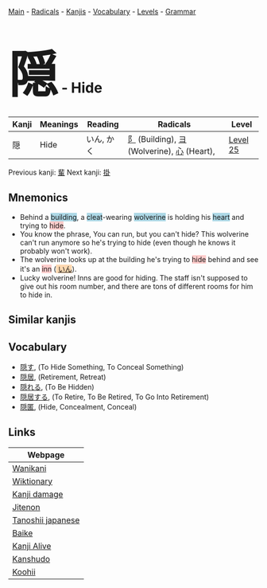 <style> bigfont {font-size: 100px}</style>
[Main](../README.md) -
[Radicals](../radicals.md) -
[Kanjis](../kanjis.md) -
[Vocabulary](../vocabulary.md) -
[Levels](../levels.md) -
[Grammar](../grammar.md)
# <bigfont> 隠</bigfont> - Hide 

| Kanji | Meanings | Reading | Radicals | Level |
| --- | --- | --- | --- | --- |
| 隠 | Hide | いん, かく | [阝](../radicals/阝.md) (Building), [ヨ](../radicals/ヨ.md) (Wolverine), [心](../radicals/心.md) (Heart),  | [Level 25](../levels/wk_level25.md) |

Previous kanji: [輩](輩.md) Next kanji: [掛](掛.md) 

## Mnemonics
 * Behind a <span style="background-color:#ADD8E6"> building</span>, a <span style="background-color:#ADD8E6"> cleat</span>-wearing <span style="background-color:#ADD8E6"> wolverine</span> is holding his <span style="background-color:#ADD8E6"> heart</span> and trying to <span style="background-color:#ffcccb"> hide</span>.
* You know the phrase, You can run, but you can't hide? This wolverine can't run anymore so he's trying to hide (even though he knows it probably won't work).
* The wolverine looks up at the building he's trying to <span style="background-color:#ffcccb"> hide</span> behind and see it's an <span style="background-color:#ffcccb"> inn</span> (<span style="background-color:#fed8b1"> [いん](https://jisho.org/search/いん)</span>).
* Lucky wolverine! Inns are good for hiding. The staff isn't supposed to give out his room number, and there are tons of different rooms for him to hide in.


## Similar kanjis
 


## Vocabulary
 * [隠す](../vocabulary/隠.md), (To Hide Something, To Conceal Something)
* [隠居](../vocabulary/隠.md), (Retirement, Retreat)
* [隠れる](../vocabulary/隠.md), (To Be Hidden)
* [隠居する](../vocabulary/隠.md), (To Retire, To Be Retired, To Go Into Retirement)
* [隠匿](../vocabulary/隠.md), (Hide, Concealment, Conceal)



## Links 

| Webpage |
| --- |
| [Wanikani          ](https://www.wanikani.com/kanji/隠) |
| [Wiktionary        ](https://en.wiktionary.org/wiki/隠) |
| [Kanji damage      ](http://www.kanjidamage.com/kanji/search?utf8=✓&q=隠) |
| [Jitenon           ](https://jitenon.com/kanji/隠) |
| [Tanoshii japanese ](https://www.tanoshiijapanese.com/dictionary/kanji.cfm?k=隠) |
| [Baike             ](https://baike.baidu.com/item/隠) |
| [Kanji Alive       ](https://app.kanjialive.com/隠) |
| [Kanshudo          ](https://www.kanshudo.com/searchmn?q=隠) |
| [Koohii            ](https://kanji.koohii.com/study/kanji/隠) |
